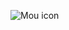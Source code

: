    ![Mou icon](https://github.com/AuthZero/ZDA-Gobal/raw/main/Zeroday/Folders/Extra/Logos/2022/Zday.png)

                                     
                              
